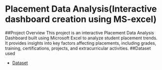 # Placement Data Analysis(Interactive dashboard creation using MS-excel)
##Project Overview
This project is an interactive Placement Data Analysis Dashboard built using Microsoft Excel to analyze student placement trends. It provides insights into key factors affecting placements, including grades, training, certifications, projects, and extracurricular activities.
##Dataset used
- <a href="https://github.com/rupadhande/Data-Analyst-Dashboard/blob/main/placement%20data%20analysys.xlsx">Dataset</a>
